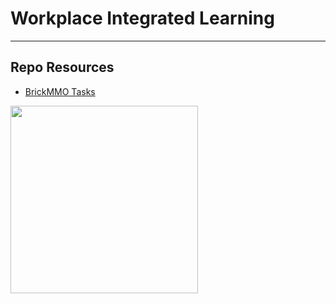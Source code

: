 # Workplace Integrated Learning



---

## Repo Resources

- [BrickMMO Tasks](https://tasks.brickmmo.ca)

<a href="https://brickmmo.com">
<img src="https://brickmmo.com/images/brickmmo-logo-horizontal.jpg" width="300">
</a>
